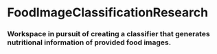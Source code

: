 # FoodImageClassificationResearch
### Workspace in pursuit of creating a classifier that generates nutritional information of provided food images.
